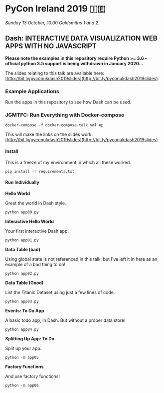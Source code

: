 # PyCon Ireland 2019 🇮🇪

_Sunday 13 October, 10.00 Goldsmiths 1 and 2._

## Dash: INTERACTIVE DATA VISUALIZATION WEB APPS WITH NO JAVASCRIPT

**Please note the examples in this repository require Python >= 3.6 - official python 3.5 support is being withdrawn in January 2020...**

The slides relating to this talk are available here: [http://bit.ly/pyconukdash2019slides](http://bit.ly/pyconukdash2019slides).

### Example Applications

Run the apps in this repository to see how Dash can be used.

### JGMTFC: Run Everything with Docker-compose

    docker-compose -f docker-compose-talk.yml up

This will make the links on the slides work: [http://bit.ly/pyconukdash2019slides](http://bit.ly/pyconukdash2019slides)

#### Install

This is a freeze of my environment in which all these worked.

    pip install -r requirements.txt

#### Run Individually

**Hello World**

Greet the world in Dash style.

    python app00.py


**Interactive Hello World**

Your first interactive Dash app.

    python app01.py


**Data Table (bad)**

Using global state is not referenced in this talk, but I've left it in here as an example of a bad thing to do!

    python app02.py


**Data Table (Good)**

List the Titanic Dataset using just a few lines of code.

    python app03.py

**Events: To Do App**

A basic todo app, in Dash. But without a proper data store!

    python app04.py


**Splitting Up App: To Do**

Split up your app.

    python -m app05


**Factory Functions**

And use factory functions!

    python -m app06

